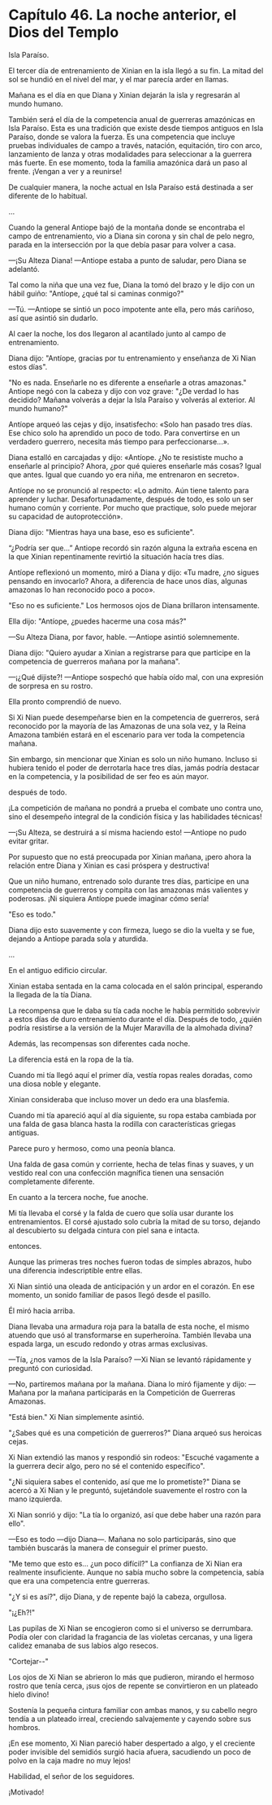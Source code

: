 
# Capítulo 46. La noche anterior, el Dios del Templo


Isla Paraíso.

El tercer día de entrenamiento de Xinian en la isla llegó a su fin. La mitad del sol se hundió en el nivel del mar, y el mar parecía arder en llamas.

Mañana es el día en que Diana y Xinian dejarán la isla y regresarán al mundo humano.

También será el día de la competencia anual de guerreras amazónicas en Isla Paraíso. Esta es una tradición que existe desde tiempos antiguos en Isla Paraíso, donde se valora la fuerza. Es una competencia que incluye pruebas individuales de campo a través, natación, equitación, tiro con arco, lanzamiento de lanza y otras modalidades para seleccionar a la guerrera más fuerte. En ese momento, toda la familia amazónica dará un paso al frente. ¡Vengan a ver y a reunirse!

De cualquier manera, la noche actual en Isla Paraíso está destinada a ser diferente de lo habitual.

…

Cuando la general Antiope bajó de la montaña donde se encontraba el campo de entrenamiento, vio a Diana sin corona y sin chal de pelo negro, parada en la intersección por la que debía pasar para volver a casa.

—¡Su Alteza Diana! —Antiope estaba a punto de saludar, pero Diana se adelantó.

Tal como la niña que una vez fue, Diana la tomó del brazo y le dijo con un hábil guiño: "Antíope, ¿qué tal si caminas conmigo?"

—Tú. —Antiope se sintió un poco impotente ante ella, pero más cariñoso, así que asintió sin dudarlo.

Al caer la noche, los dos llegaron al acantilado junto al campo de entrenamiento.

Diana dijo: "Antíope, gracias por tu entrenamiento y enseñanza de Xi Nian estos días".

"No es nada. Enseñarle no es diferente a enseñarle a otras amazonas." Antiope negó con la cabeza y dijo con voz grave: "¿De verdad lo has decidido? Mañana volverás a dejar la Isla Paraíso y volverás al exterior. Al mundo humano?"

Antíope arqueó las cejas y dijo, insatisfecho: «Solo han pasado tres días. Ese chico solo ha aprendido un poco de todo. Para convertirse en un verdadero guerrero, necesita más tiempo para perfeccionarse...».

Diana estalló en carcajadas y dijo: «Antíope. ¿No te resististe mucho a enseñarle al principio? Ahora, ¿por qué quieres enseñarle más cosas? Igual que antes. Igual que cuando yo era niña, me entrenaron en secreto».

Antíope no se pronunció al respecto: «Lo admito. Aún tiene talento para aprender y luchar. Desafortunadamente, después de todo, es solo un ser humano común y corriente. Por mucho que practique, solo puede mejorar su capacidad de autoprotección».

Diana dijo: "Mientras haya una base, eso es suficiente".

“¿Podría ser que...” Antiope recordó sin razón alguna la extraña escena en la que Xinian repentinamente revirtió la situación hacía tres días.

Antíope reflexionó un momento, miró a Diana y dijo: «Tu madre, ¿no sigues pensando en invocarlo? Ahora, a diferencia de hace unos días, algunas amazonas lo han reconocido poco a poco».

"Eso no es suficiente." Los hermosos ojos de Diana brillaron intensamente.

Ella dijo: "Antíope, ¿puedes hacerme una cosa más?"

—Su Alteza Diana, por favor, hable. —Antiope asintió solemnemente.

Diana dijo: "Quiero ayudar a Xinian a registrarse para que participe en la competencia de guerreros mañana por la mañana".

—¡¿Qué dijiste?! —Antiope sospechó que había oído mal, con una expresión de sorpresa en su rostro.

Ella pronto comprendió de nuevo.

Si Xi Nian puede desempeñarse bien en la competencia de guerreros, será reconocido por la mayoría de las Amazonas de una sola vez, y la Reina Amazona también estará en el escenario para ver toda la competencia mañana.

Sin embargo, sin mencionar que Xinian es solo un niño humano. Incluso si hubiera tenido el poder de derrotarla hace tres días, jamás podría destacar en la competencia, y la posibilidad de ser feo es aún mayor.

después de todo.

¡La competición de mañana no pondrá a prueba el combate uno contra uno, sino el desempeño integral de la condición física y las habilidades técnicas!

—¡Su Alteza, se destruirá a sí misma haciendo esto! —Antiope no pudo evitar gritar.

Por supuesto que no está preocupada por Xinian mañana, ¡pero ahora la relación entre Diana y Xinian es casi próspera y destructiva!

Que un niño humano, entrenado solo durante tres días, participe en una competencia de guerreros y compita con las amazonas más valientes y poderosas. ¡Ni siquiera Antíope puede imaginar cómo sería!

"Eso es todo."

Diana dijo esto suavemente y con firmeza, luego se dio la vuelta y se fue, dejando a Antiope parada sola y aturdida.

…

En el antiguo edificio circular.

Xinian estaba sentada en la cama colocada en el salón principal, esperando la llegada de la tía Diana.

La recompensa que le daba su tía cada noche le había permitido sobrevivir a estos días de duro entrenamiento durante el día. Después de todo, ¿quién podría resistirse a la versión de la Mujer Maravilla de la almohada divina?

Además, las recompensas son diferentes cada noche.

La diferencia está en la ropa de la tía.

Cuando mi tía llegó aquí el primer día, vestía ropas reales doradas, como una diosa noble y elegante.

Xinian consideraba que incluso mover un dedo era una blasfemia.

Cuando mi tía apareció aquí al día siguiente, su ropa estaba cambiada por una falda de gasa blanca hasta la rodilla con características griegas antiguas.

Parece puro y hermoso, como una peonía blanca.

Una falda de gasa común y corriente, hecha de telas finas y suaves, y un vestido real con una confección magnífica tienen una sensación completamente diferente.

En cuanto a la tercera noche, fue anoche.

Mi tía llevaba el corsé y la falda de cuero que solía usar durante los entrenamientos. El corsé ajustado solo cubría la mitad de su torso, dejando al descubierto su delgada cintura con piel sana e intacta.

entonces.

Aunque las primeras tres noches fueron todas de simples abrazos, hubo una diferencia indescriptible entre ellas.

Xi Nian sintió una oleada de anticipación y un ardor en el corazón. En ese momento, un sonido familiar de pasos llegó desde el pasillo.

Él miró hacia arriba.

Diana llevaba una armadura roja para la batalla de esta noche, el mismo atuendo que usó al transformarse en superheroína. También llevaba una espada larga, un escudo redondo y otras armas exclusivas.

—Tía, ¿nos vamos de la Isla Paraíso? —Xi Nian se levantó rápidamente y preguntó con curiosidad.

—No, partiremos mañana por la mañana. Diana lo miró fijamente y dijo: —Mañana por la mañana participarás en la Competición de Guerreras Amazonas.

"Está bien." Xi Nian simplemente asintió.

"¿Sabes qué es una competición de guerreros?" Diana arqueó sus heroicas cejas.

Xi Nian extendió las manos y respondió sin rodeos: "Escuché vagamente a la guerrera decir algo, pero no sé el contenido específico".

"¿Ni siquiera sabes el contenido, así que me lo prometiste?" Diana se acercó a Xi Nian y le preguntó, sujetándole suavemente el rostro con la mano izquierda.

Xi Nian sonrió y dijo: "La tía lo organizó, así que debe haber una razón para ello".

—Eso es todo —dijo Diana—. Mañana no solo participarás, sino que también buscarás la manera de conseguir el primer puesto.

"Me temo que esto es... ¿un poco difícil?" La confianza de Xi Nian era realmente insuficiente. Aunque no sabía mucho sobre la competencia, sabía que era una competencia entre guerreras.

"¿Y si es así?", dijo Diana, y de repente bajó la cabeza, orgullosa.

"¡¿Eh?!"

Las pupilas de Xi Nian se encogieron como si el universo se derrumbara. Podía oler con claridad la fragancia de las violetas cercanas, y una ligera calidez emanaba de sus labios algo resecos.

"Cortejar--"

Los ojos de Xi Nian se abrieron lo más que pudieron, mirando el hermoso rostro que tenía cerca, ¡sus ojos de repente se convirtieron en un plateado hielo divino!

Sostenía la pequeña cintura familiar con ambas manos, y su cabello negro tendía a un plateado irreal, creciendo salvajemente y cayendo sobre sus hombros.

¡En ese momento, Xi Nian pareció haber despertado a algo, y el creciente poder invisible del semidiós surgió hacia afuera, sacudiendo un poco de polvo en la caja madre no muy lejos!

Habilidad, el señor de los seguidores.

¡Motivado!